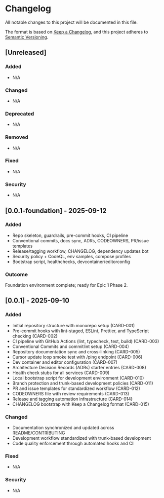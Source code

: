 # Changelog

All notable changes to this project will be documented in this file.

The format is based on [Keep a Changelog](https://keepachangelog.com/en/1.0.0/),
and this project adheres to [Semantic Versioning](https://semver.org/spec/v2.0.0.html).

## [Unreleased]

### Added

- N/A

### Changed

- N/A

### Deprecated

- N/A

### Removed

- N/A

### Fixed

- N/A

### Security

- N/A

## [0.0.1-foundation] - 2025-09-12

### Added

- Repo skeleton, guardrails, pre-commit hooks, CI pipeline
- Conventional commits, docs sync, ADRs, CODEOWNERS, PR/issue templates
- Release/tagging workflow, CHANGELOG, dependency updates bot
- Security policy + CodeQL, env samples, compose profiles
- Bootstrap script, healthchecks, devcontainer/editorconfig

### Outcome

Foundation environment complete; ready for Epic 1 Phase 2.

## [0.0.1] - 2025-09-10

### Added

- Initial repository structure with monorepo setup (CARD-001)
- Pre-commit hooks with lint-staged, ESLint, Prettier, and TypeScript checking (CARD-002)
- CI pipeline with GitHub Actions (lint, typecheck, test, build) (CARD-003)
- Conventional Commits and commitlint setup (CARD-004)
- Repository documentation sync and cross-linking (CARD-005)
- Cursor update loop smoke test with /ping endpoint (CARD-006)
- Dev container and editor configuration (CARD-007)
- Architecture Decision Records (ADRs) starter entries (CARD-008)
- Health check stubs for all services (CARD-009)
- Local bootstrap script for development environment (CARD-010)
- Branch protection and trunk-based development policies (CARD-011)
- PR and issue templates for standardized workflow (CARD-012)
- CODEOWNERS file with review requirements (CARD-013)
- Release and tagging automation infrastructure (CARD-014)
- CHANGELOG bootstrap with Keep a Changelog format (CARD-015)

### Changed

- Documentation synchronized and updated across README/CONTRIBUTING
- Development workflow standardized with trunk-based development
- Code quality enforcement through automated hooks and CI

### Fixed

- N/A

### Security

- N/A
